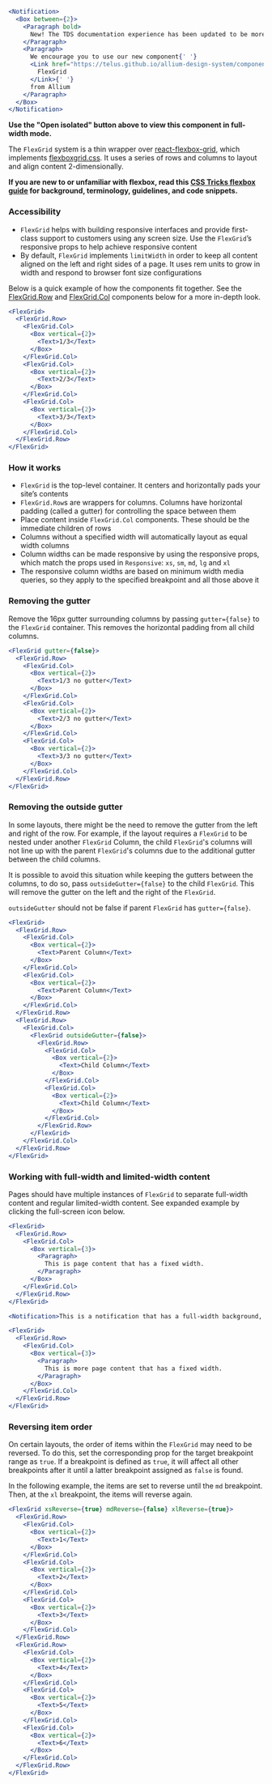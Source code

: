 ```jsx noeditor
<Notification>
  <Box between={2}>
    <Paragraph bold>
      New! The TDS documentation experience has been updated to be more performant!
    </Paragraph>
    <Paragraph>
      We encourage you to use our new component{' '}
      <Link href="https://telus.github.io/allium-design-system/components/components/flex-grid">
        FlexGrid
      </Link>{' '}
      from Allium
    </Paragraph>
  </Box>
</Notification>
```

**Use the "Open isolated" button above to view this component in full-width mode.**

The `FlexGrid` system is a thin wrapper over [react-flexbox-grid](https://github.com/roylee0704/react-flexbox-grid),
which implements [flexboxgrid.css](http://flexboxgrid.com/). It uses a series of rows and columns to layout and align
content 2-dimensionally.

**If you are new to or unfamiliar with flexbox, read this [CSS Tricks flexbox guide](https://css-tricks.com/snippets/css/a-guide-to-flexbox/) for background, terminology, guidelines, and code snippets.**

### Accessibility

- `FlexGrid` helps with building responsive interfaces and provide first-class support to customers using any screen size. Use the `FlexGrid`’s responsive props to help achieve responsive content
- By default, `FlexGrid` implements `limitWidth` in order to keep all content aligned on the left and right sides of a page. It uses rem units to grow in width and respond to browser font size configurations

Below is a quick example of how the components fit together. See the [FlexGrid.Row](#/Layout?id=row) and [FlexGrid.Col](#/Layout?id=col)
components below for a more in-depth look.

```jsx { "props": { "className": "docs_full-width-playground docs_flex-grid-coloring" } }
<FlexGrid>
  <FlexGrid.Row>
    <FlexGrid.Col>
      <Box vertical={2}>
        <Text>1/3</Text>
      </Box>
    </FlexGrid.Col>
    <FlexGrid.Col>
      <Box vertical={2}>
        <Text>2/3</Text>
      </Box>
    </FlexGrid.Col>
    <FlexGrid.Col>
      <Box vertical={2}>
        <Text>3/3</Text>
      </Box>
    </FlexGrid.Col>
  </FlexGrid.Row>
</FlexGrid>
```

### How it works

- `FlexGrid` is the top-level container. It centers and horizontally pads your site’s contents
- `FlexGrid.Row`s are wrappers for columns. Columns have horizontal padding (called a gutter) for controlling the space between them
- Place content inside `FlexGrid.Col` components. These should be the immediate children of rows
- Columns without a specified width will automatically layout as equal width columns
- Column widths can be made responsive by using the responsive props, which match the props used in `Responsive`: `xs`, `sm`,
  `md`, `lg` and `xl`
- The responsive column widths are based on minimum width media queries, so they apply to the specified breakpoint and all
  those above it

### Removing the gutter

Remove the 16px gutter surrounding columns by passing `gutter={false}` to the `FlexGrid` container. This removes the
horizontal padding from all child columns.

```jsx { "props": { "className": "docs_full-width-playground docs_flex-grid-coloring" } }
<FlexGrid gutter={false}>
  <FlexGrid.Row>
    <FlexGrid.Col>
      <Box vertical={2}>
        <Text>1/3 no gutter</Text>
      </Box>
    </FlexGrid.Col>
    <FlexGrid.Col>
      <Box vertical={2}>
        <Text>2/3 no gutter</Text>
      </Box>
    </FlexGrid.Col>
    <FlexGrid.Col>
      <Box vertical={2}>
        <Text>3/3 no gutter</Text>
      </Box>
    </FlexGrid.Col>
  </FlexGrid.Row>
</FlexGrid>
```

### Removing the outside gutter

In some layouts, there might be the need to remove the gutter from the left and right of the row.
For example, if the layout requires a `FlexGrid` to be nested under another `FlexGrid` Column,
the child `FlexGrid`'s columns will not line up with the parent `FlexGrid`'s columns due to the additional gutter between the child columns.

It is possible to avoid this situation while keeping the gutters between the columns,
to do so, pass `outsideGutter={false}` to the child `FlexGrid`.
This will remove the gutter on the left and the right of the `FlexGrid`.

`outsideGutter` should not be false if parent `FlexGrid` has `gutter={false}`.

```jsx { "props": { "className": "docs_full-width-playground docs_flex-grid-coloring" } }
<FlexGrid>
  <FlexGrid.Row>
    <FlexGrid.Col>
      <Box vertical={2}>
        <Text>Parent Column</Text>
      </Box>
    </FlexGrid.Col>
    <FlexGrid.Col>
      <Box vertical={2}>
        <Text>Parent Column</Text>
      </Box>
    </FlexGrid.Col>
  </FlexGrid.Row>
  <FlexGrid.Row>
    <FlexGrid.Col>
      <FlexGrid outsideGutter={false}>
        <FlexGrid.Row>
          <FlexGrid.Col>
            <Box vertical={2}>
              <Text>Child Column</Text>
            </Box>
          </FlexGrid.Col>
          <FlexGrid.Col>
            <Box vertical={2}>
              <Text>Child Column</Text>
            </Box>
          </FlexGrid.Col>
        </FlexGrid.Row>
      </FlexGrid>
    </FlexGrid.Col>
  </FlexGrid.Row>
</FlexGrid>
```

### Working with full-width and limited-width content

Pages should have multiple instances of `FlexGrid` to separate full-width content and regular limited-width content.
See expanded example by clicking the full-screen icon below.

```jsx { "props": { "className": "docs_full-width-playground" } }
<FlexGrid>
  <FlexGrid.Row>
    <FlexGrid.Col>
      <Box vertical={3}>
        <Paragraph>
          This is page content that has a fixed width.
        </Paragraph>
      </Box>
    </FlexGrid.Col>
  </FlexGrid.Row>
</FlexGrid>

<Notification>This is a notification that has a full-width background, and fixed-width content.</Notification>

<FlexGrid>
  <FlexGrid.Row>
    <FlexGrid.Col>
      <Box vertical={3}>
        <Paragraph>
          This is more page content that has a fixed width.
        </Paragraph>
      </Box>
    </FlexGrid.Col>
  </FlexGrid.Row>
</FlexGrid>
```

### Reversing item order

On certain layouts, the order of items within the `FlexGrid` may need to be reversed. To do this, set the corresponding prop for the target breakpoint range as `true`. If a breakpoint is defined as `true`, it will affect all other breakpoints after it until a latter breakpoint assigned as `false` is found.

In the following example, the items are set to reverse until the `md` breakpoint. Then, at the `xl` breakpoint, the items will reverse again.

```jsx { "props": { "className": "docs_full-width-playground docs_flex-grid-coloring" } }
<FlexGrid xsReverse={true} mdReverse={false} xlReverse={true}>
  <FlexGrid.Row>
    <FlexGrid.Col>
      <Box vertical={2}>
        <Text>1</Text>
      </Box>
    </FlexGrid.Col>
    <FlexGrid.Col>
      <Box vertical={2}>
        <Text>2</Text>
      </Box>
    </FlexGrid.Col>
    <FlexGrid.Col>
      <Box vertical={2}>
        <Text>3</Text>
      </Box>
    </FlexGrid.Col>
  </FlexGrid.Row>
  <FlexGrid.Row>
    <FlexGrid.Col>
      <Box vertical={2}>
        <Text>4</Text>
      </Box>
    </FlexGrid.Col>
    <FlexGrid.Col>
      <Box vertical={2}>
        <Text>5</Text>
      </Box>
    </FlexGrid.Col>
    <FlexGrid.Col>
      <Box vertical={2}>
        <Text>6</Text>
      </Box>
    </FlexGrid.Col>
  </FlexGrid.Row>
</FlexGrid>
```
